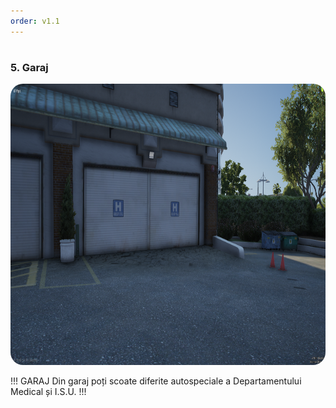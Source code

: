 ```yaml
---
order: v1.1
---
```

#
### 5. Garaj
<p align="center">
  <img src="/imagini/garaj.png" style="border-radius: 20px;" width="800" height="450" />
</p>

!!! GARAJ
Din garaj poți scoate diferite autospeciale a Departamentului Medical și I.S.U.
!!!